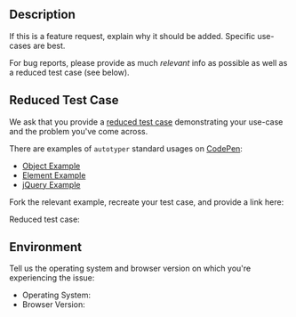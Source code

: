 <!-- CLICK 'Preview' FOR INSTRUCTIONS IN A MORE READABLE FORMAT -->

## Description

If this is a feature request, explain why it should be added. Specific use-cases are best.

For bug reports, please provide as much *relevant* info as possible as well as a reduced test case (see below).

## Reduced Test Case

We ask that you provide a [reduced test case](https://css-tricks.com/reduced-test-cases/) demonstrating your use-case and the problem you've come across.

There are examples of `autotyper` standard usages on [CodePen](http://codepen.io/collection/Drkmyk):

- [Object Example](http://codepen.io/saulhardman/pen/LxWLmx)
- [Element Example](http://codepen.io/saulhardman/pen/JEWJeE)
- [jQuery Example](http://codepen.io/saulhardman/pen/apmJva)

Fork the relevant example, recreate your test case, and provide a link here:

Reduced test case: <!-- Link goes here -->

## Environment

Tell us the operating system and browser version on which you're experiencing the issue:

- Operating System: <!-- OS X El Capitan, Version 10.11.6 (15G1217) -->
- Browser Version: <!-- Safari, Version 10.0.2 (11602.3.12.0.1) -->

